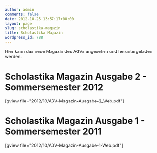 ```yaml
---
author: admin
comments: false
date: 2012-10-25 13:57:17+00:00
layout: page
slug: scholastika-magazin
title: Scholastika Magazin
wordpress_id: 788
---
```


Hier kann das neue Magazin des AGVs angesehen und heruntergeladen werden.

# Scholastika Magazin Ausgabe 2 - Sommersemester 2012

[gview file="2012/10/AGV-Magazin-Ausgabe-2_Web.pdf"]

# Scholastika Magazin Ausgabe 1 - Sommersemester 2011

[gview file="2012/10/AGV-Magazin-Ausgabe-1-Web.pdf"]
